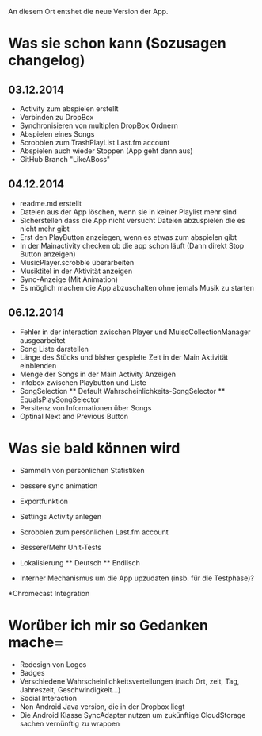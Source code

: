 An diesem Ort entshet die neue Version der App.

# Was sie schon kann (Sozusagen changelog)
## 03.12.2014
* Activity zum abspielen erstellt
* Verbinden zu DropBox
* Synchronisieren von multiplen DropBox Ordnern
* Abspielen eines Songs
* Scrobblen zum TrashPlayList Last.fm account
* Abspielen auch wieder Stoppen (App geht dann aus)
* GitHub Branch "LikeABoss"

## 04.12.2014
* readme.md erstellt
* Dateien aus der App löschen, wenn sie in keiner Playlist mehr sind
* Sicherstellen dass die App nicht versucht Dateien abzuspielen die es nicht mehr gibt
* Erst den PlayButton anzeiegen, wenn es etwas zum abspielen gibt
* In der Mainactivity checken ob die app schon läuft (Dann direkt Stop Button anzeigen)
* MusicPlayer.scrobble überarbeiten
* Musiktitel in der Aktivität anzeigen
* Sync-Anzeige (Mit Animation)
* Es möglich machen die App abzuschalten ohne jemals Musik zu starten
## 06.12.2014
* Fehler in der interaction zwischen Player und MuiscCollectionManager ausgearbeitet
* Song Liste darstellen
* Länge des Stücks und bisher gespielte Zeit in der Main Aktivität einblenden
* Menge der Songs in der Main Activity Anzeigen
* Infobox zwischen Playbutton und Liste
* SongSelection
** Default Wahrscheinlichkeits-SongSelector
** EqualsPlaySongSelector
* Persitenz von Informationen über Songs
* Optinal Next and Previous Button
# Was sie bald können wird
* Sammeln von persönlichen Statistiken
* bessere sync animation
* Exportfunktion 
* Settings Activity anlegen
* Scrobblen zum persönlichen Last.fm account

* Bessere/Mehr Unit-Tests

* Lokalisierung
** Deutsch
** Endlisch

* Interner Mechanismus um die App upzudaten (insb. für die Testphase)?

*Chromecast Integration

# Worüber ich mir so Gedanken mache=
* Redesign von Logos
* Badges
* Verschiedene Wahrscheinlichkeitsverteilungen (nach Ort, zeit, Tag, Jahreszeit, Geschwindigkeit...)
* Social Interaction
* Non Android Java version, die in der Dropbox liegt
* Die Android Klasse SyncAdapter nutzen um zukünftige CloudStorage sachen vernünftig zu wrappen